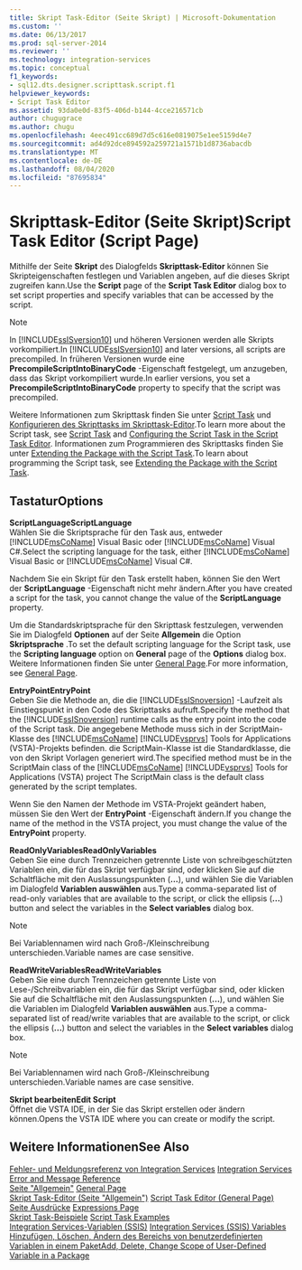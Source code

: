 ```yaml
---
title: Skript Task-Editor (Seite Skript) | Microsoft-Dokumentation
ms.custom: ''
ms.date: 06/13/2017
ms.prod: sql-server-2014
ms.reviewer: ''
ms.technology: integration-services
ms.topic: conceptual
f1_keywords:
- sql12.dts.designer.scripttask.script.f1
helpviewer_keywords:
- Script Task Editor
ms.assetid: 93da0e0d-83f5-406d-b144-4cce216571cb
author: chugugrace
ms.author: chugu
ms.openlocfilehash: 4eec491cc689d7d5c616e0819075e1ee5159d4e7
ms.sourcegitcommit: ad4d92dce894592a259721a1571b1d8736abacdb
ms.translationtype: MT
ms.contentlocale: de-DE
ms.lasthandoff: 08/04/2020
ms.locfileid: "87695834"
---
```

# <a name="script-task-editor-script-page"></a><span data-ttu-id="a732e-102">Skripttask-Editor (Seite Skript)</span><span class="sxs-lookup"><span data-stu-id="a732e-102">Script Task Editor (Script Page)</span></span>
  <span data-ttu-id="a732e-103">Mithilfe der Seite **Skript** des Dialogfelds **Skripttask-Editor** können Sie Skripteigenschaften festlegen und Variablen angeben, auf die dieses Skript zugreifen kann.</span><span class="sxs-lookup"><span data-stu-id="a732e-103">Use the **Script** page of the **Script Task Editor** dialog box to set script properties and specify variables that can be accessed by the script.</span></span>  
  
> [!NOTE]  
>  <span data-ttu-id="a732e-104">In [!INCLUDE[ssISversion10](../includes/ssisversion10-md.md)] und höheren Versionen werden alle Skripts vorkompiliert.</span><span class="sxs-lookup"><span data-stu-id="a732e-104">In [!INCLUDE[ssISversion10](../includes/ssisversion10-md.md)] and later versions, all scripts are precompiled.</span></span> <span data-ttu-id="a732e-105">In früheren Versionen wurde eine **PrecompileScriptIntoBinaryCode** -Eigenschaft festgelegt, um anzugeben, dass das Skript vorkompiliert wurde.</span><span class="sxs-lookup"><span data-stu-id="a732e-105">In earlier versions, you set a **PrecompileScriptIntoBinaryCode** property to specify that the script was precompiled.</span></span>  
  
 <span data-ttu-id="a732e-106">Weitere Informationen zum Skripttask finden Sie unter [Script Task](control-flow/script-task.md) und [Konfigurieren des Skripttasks im Skripttask-Editor](extending-packages-scripting/task/configuring-the-script-task-in-the-script-task-editor.md).</span><span class="sxs-lookup"><span data-stu-id="a732e-106">To learn more about the Script task, see [Script Task](control-flow/script-task.md) and [Configuring the Script Task in the Script Task Editor](extending-packages-scripting/task/configuring-the-script-task-in-the-script-task-editor.md).</span></span> <span data-ttu-id="a732e-107">Informationen zum Programmieren des Skripttasks finden Sie unter [Extending the Package with the Script Task](extending-packages-scripting/task/extending-the-package-with-the-script-task.md).</span><span class="sxs-lookup"><span data-stu-id="a732e-107">To learn about programming the Script task, see [Extending the Package with the Script Task](extending-packages-scripting/task/extending-the-package-with-the-script-task.md).</span></span>  
  
## <a name="options"></a><span data-ttu-id="a732e-108">Tastatur</span><span class="sxs-lookup"><span data-stu-id="a732e-108">Options</span></span>  
 <span data-ttu-id="a732e-109">**ScriptLanguage**</span><span class="sxs-lookup"><span data-stu-id="a732e-109">**ScriptLanguage**</span></span>  
 <span data-ttu-id="a732e-110">Wählen Sie die Skriptsprache für den Task aus, entweder [!INCLUDE[msCoName](../includes/msconame-md.md)] Visual Basic oder [!INCLUDE[msCoName](../includes/msconame-md.md)] Visual C#.</span><span class="sxs-lookup"><span data-stu-id="a732e-110">Select the scripting language for the task, either [!INCLUDE[msCoName](../includes/msconame-md.md)] Visual Basic or [!INCLUDE[msCoName](../includes/msconame-md.md)] Visual C#.</span></span>  
  
 <span data-ttu-id="a732e-111">Nachdem Sie ein Skript für den Task erstellt haben, können Sie den Wert der **ScriptLanguage** -Eigenschaft nicht mehr ändern.</span><span class="sxs-lookup"><span data-stu-id="a732e-111">After you have created a script for the task, you cannot change the value of the **ScriptLanguage** property.</span></span>  
  
 <span data-ttu-id="a732e-112">Um die Standardskriptsprache für den Skripttask festzulegen, verwenden Sie im Dialogfeld **Optionen** auf der Seite **Allgemein** die Option **Skriptsprache** .</span><span class="sxs-lookup"><span data-stu-id="a732e-112">To set the default scripting language for the Script task, use the **Scripting language** option on **General** page of the **Options** dialog box.</span></span> <span data-ttu-id="a732e-113">Weitere Informationen finden Sie unter [General Page](general-page-of-integration-services-designers-options.md).</span><span class="sxs-lookup"><span data-stu-id="a732e-113">For more information, see [General Page](general-page-of-integration-services-designers-options.md).</span></span>  
  
 <span data-ttu-id="a732e-114">**EntryPoint**</span><span class="sxs-lookup"><span data-stu-id="a732e-114">**EntryPoint**</span></span>  
 <span data-ttu-id="a732e-115">Geben Sie die Methode an, die die [!INCLUDE[ssISnoversion](../includes/ssisnoversion-md.md)] -Laufzeit als Einstiegspunkt in den Code des Skripttasks aufruft.</span><span class="sxs-lookup"><span data-stu-id="a732e-115">Specify the method that the [!INCLUDE[ssISnoversion](../includes/ssisnoversion-md.md)] runtime calls as the entry point into the code of the Script task.</span></span> <span data-ttu-id="a732e-116">Die angegebene Methode muss sich in der ScriptMain-Klasse des [!INCLUDE[msCoName](../includes/msconame-md.md)] [!INCLUDE[vsprvs](../includes/vsprvs-md.md)] Tools for Applications (VSTA)-Projekts befinden. die ScriptMain-Klasse ist die Standardklasse, die von den Skript Vorlagen generiert wird.</span><span class="sxs-lookup"><span data-stu-id="a732e-116">The specified method must be in the ScriptMain class of the [!INCLUDE[msCoName](../includes/msconame-md.md)] [!INCLUDE[vsprvs](../includes/vsprvs-md.md)] Tools for Applications (VSTA) project The ScriptMain class is the default class generated by the script templates.</span></span>  
  
 <span data-ttu-id="a732e-117">Wenn Sie den Namen der Methode im VSTA-Projekt geändert haben, müssen Sie den Wert der **EntryPoint** -Eigenschaft ändern.</span><span class="sxs-lookup"><span data-stu-id="a732e-117">If you change the name of the method in the VSTA project, you must change the value of the **EntryPoint** property.</span></span>  
  
 <span data-ttu-id="a732e-118">**ReadOnlyVariables**</span><span class="sxs-lookup"><span data-stu-id="a732e-118">**ReadOnlyVariables**</span></span>  
 <span data-ttu-id="a732e-119">Geben Sie eine durch Trennzeichen getrennte Liste von schreibgeschützten Variablen ein, die für das Skript verfügbar sind, oder klicken Sie auf die Schaltfläche mit den Auslassungspunkten (**...**), und wählen Sie die Variablen im Dialogfeld **Variablen auswählen** aus.</span><span class="sxs-lookup"><span data-stu-id="a732e-119">Type a comma-separated list of read-only variables that are available to the script, or click the ellipsis (**...**) button and select the variables in the **Select variables** dialog box.</span></span>  
  
> [!NOTE]  
>  <span data-ttu-id="a732e-120">Bei Variablennamen wird nach Groß-/Kleinschreibung unterschieden.</span><span class="sxs-lookup"><span data-stu-id="a732e-120">Variable names are case sensitive.</span></span>  
  
 <span data-ttu-id="a732e-121">**ReadWriteVariables**</span><span class="sxs-lookup"><span data-stu-id="a732e-121">**ReadWriteVariables**</span></span>  
 <span data-ttu-id="a732e-122">Geben Sie eine durch Trennzeichen getrennte Liste von Lese-/Schreibvariablen ein, die für das Skript verfügbar sind, oder klicken Sie auf die Schaltfläche mit den Auslassungspunkten (**...**), und wählen Sie die Variablen im Dialogfeld **Variablen auswählen** aus.</span><span class="sxs-lookup"><span data-stu-id="a732e-122">Type a comma-separated list of read/write variables that are available to the script, or click the ellipsis (**...**) button and select the variables in the **Select variables** dialog box.</span></span>  
  
> [!NOTE]  
>  <span data-ttu-id="a732e-123">Bei Variablennamen wird nach Groß-/Kleinschreibung unterschieden.</span><span class="sxs-lookup"><span data-stu-id="a732e-123">Variable names are case sensitive.</span></span>  
  
 <span data-ttu-id="a732e-124">**Skript bearbeiten**</span><span class="sxs-lookup"><span data-stu-id="a732e-124">**Edit Script**</span></span>  
 <span data-ttu-id="a732e-125">Öffnet die VSTA IDE, in der Sie das Skript erstellen oder ändern können.</span><span class="sxs-lookup"><span data-stu-id="a732e-125">Opens the VSTA IDE where you can create or modify the script.</span></span>  
  
## <a name="see-also"></a><span data-ttu-id="a732e-126">Weitere Informationen</span><span class="sxs-lookup"><span data-stu-id="a732e-126">See Also</span></span>  
 <span data-ttu-id="a732e-127">[Fehler- und Meldungsreferenz von Integration Services](../../2014/integration-services/integration-services-error-and-message-reference.md) </span><span class="sxs-lookup"><span data-stu-id="a732e-127">[Integration Services Error and Message Reference](../../2014/integration-services/integration-services-error-and-message-reference.md) </span></span>  
 <span data-ttu-id="a732e-128">[Seite "Allgemein"](general-page-of-integration-services-designers-options.md) </span><span class="sxs-lookup"><span data-stu-id="a732e-128">[General Page](general-page-of-integration-services-designers-options.md) </span></span>  
 <span data-ttu-id="a732e-129">[Skript Task-Editor &#40;Seite "Allgemein"&#41;](../../2014/integration-services/script-task-editor-general-page.md) </span><span class="sxs-lookup"><span data-stu-id="a732e-129">[Script Task Editor &#40;General Page&#41;](../../2014/integration-services/script-task-editor-general-page.md) </span></span>  
 <span data-ttu-id="a732e-130">[Seite Ausdrücke](expressions/expressions-page.md) </span><span class="sxs-lookup"><span data-stu-id="a732e-130">[Expressions Page](expressions/expressions-page.md) </span></span>  
 <span data-ttu-id="a732e-131">[Skript Task-Beispiele](extending-packages-scripting-task-examples/script-task-examples.md) </span><span class="sxs-lookup"><span data-stu-id="a732e-131">[Script Task Examples](extending-packages-scripting-task-examples/script-task-examples.md) </span></span>  
 <span data-ttu-id="a732e-132">[Integration Services-Variablen &#40;SSIS&#41;](integration-services-ssis-variables.md) </span><span class="sxs-lookup"><span data-stu-id="a732e-132">[Integration Services &#40;SSIS&#41; Variables](integration-services-ssis-variables.md) </span></span>  
 [<span data-ttu-id="a732e-133">Hinzufügen, Löschen, Ändern des Bereichs von benutzerdefinierten Variablen in einem Paket</span><span class="sxs-lookup"><span data-stu-id="a732e-133">Add, Delete, Change Scope of User-Defined Variable in a Package</span></span>](../../2014/integration-services/add-delete-change-scope-of-user-defined-variable-in-a-package.md)  
  
  

